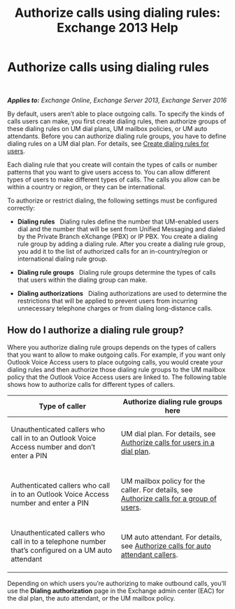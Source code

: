 ﻿---
title: 'Authorize calls using dialing rules: Exchange 2013 Help'
TOCTitle: Authorize calls using dialing rules
ms:assetid: 4c18bc07-f55c-42b7-81c1-729878aa93aa
ms:mtpsurl: https://technet.microsoft.com/en-us/library/JJ898499(v=EXCHG.150)
ms:contentKeyID: 50873795
ms.date: 12/10/2017
mtps_version: v=EXCHG.150
---

# Authorize calls using dialing rules

 

_**Applies to:** Exchange Online, Exchange Server 2013, Exchange Server 2016_


By default, users aren’t able to place outgoing calls. To specify the kinds of calls users can make, you first create dialing rules, then authorize groups of these dialing rules on UM dial plans, UM mailbox policies, or UM auto attendants. Before you can authorize dialing rule groups, you have to define dialing rules on a UM dial plan. For details, see [Create dialing rules for users](create-dialing-rules-for-users-exchange-2013-help.md).

Each dialing rule that you create will contain the types of calls or number patterns that you want to give users access to. You can allow different types of users to make different types of calls. The calls you allow can be within a country or region, or they can be international.

To authorize or restrict dialing, the following settings must be configured correctly:

  - **Dialing rules**   Dialing rules define the number that UM-enabled users dial and the number that will be sent from Unified Messaging and dialed by the Private Branch eXchange (PBX) or IP PBX. You create a dialing rule group by adding a dialing rule. After you create a dialing rule group, you add it to the list of authorized calls for an in-country/region or international dialing rule group.

  - **Dialing rule groups**   Dialing rule groups determine the types of calls that users within the dialing group can make.

  - **Dialing authorizations**   Dialing authorizations are used to determine the restrictions that will be applied to prevent users from incurring unnecessary telephone charges or from dialing long-distance calls.

## How do I authorize a dialing rule group?

Where you authorize dialing rule groups depends on the types of callers that you want to allow to make outgoing calls. For example, if you want only Outlook Voice Access users to place outgoing calls, you would create your dialing rules and then authorize those dialing rule groups to the UM mailbox policy that the Outlook Voice Access users are linked to. The following table shows how to authorize calls for different types of callers.


<table>
<colgroup>
<col style="width: 50%" />
<col style="width: 50%" />
</colgroup>
<thead>
<tr class="header">
<th>Type of caller</th>
<th>Authorize dialing rule groups here</th>
</tr>
</thead>
<tbody>
<tr class="odd">
<td><p>Unauthenticated callers who call in to an Outlook Voice Access number and don’t enter a PIN</p></td>
<td><p>UM dial plan. For details, see <a href="https://docs.microsoft.com/en-us/exchange/voice-mail-unified-messaging/set-up-client-voice-mail-features/authorize-calls-for-users-in-a-dial-plan">Authorize calls for users in a dial plan</a>.</p></td>
</tr>
<tr class="even">
<td><p>Authenticated callers who call in to an Outlook Voice Access number and enter a PIN</p></td>
<td><p>UM mailbox policy for the caller. For details, see <a href="authorize-calls-for-a-group-of-users-exchange-2013-help.md">Authorize calls for a group of users</a>.</p></td>
</tr>
<tr class="odd">
<td><p>Unauthenticated callers who call in to a telephone number that’s configured on a UM auto attendant</p></td>
<td><p>UM auto attendant. For details, see <a href="https://docs.microsoft.com/en-us/exchange/voice-mail-unified-messaging/set-up-client-voice-mail-features/authorize-calls-for-auto-attendant-callers">Authorize calls for auto attendant callers</a>.</p></td>
</tr>
</tbody>
</table>


Depending on which users you’re authorizing to make outbound calls, you’ll use the **Dialing authorization** page in the Exchange admin center (EAC) for the dial plan, the auto attendant, or the UM mailbox policy.

